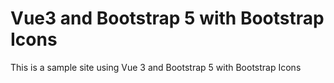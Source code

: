 # Vue3 and Bootstrap 5 with Bootstrap Icons
This is a sample site using Vue 3 and Bootstrap 5 with Bootstrap Icons
